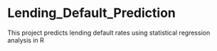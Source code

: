 # Lending_Default_Prediction
This project predicts lending default rates using statistical regression analysis in R

